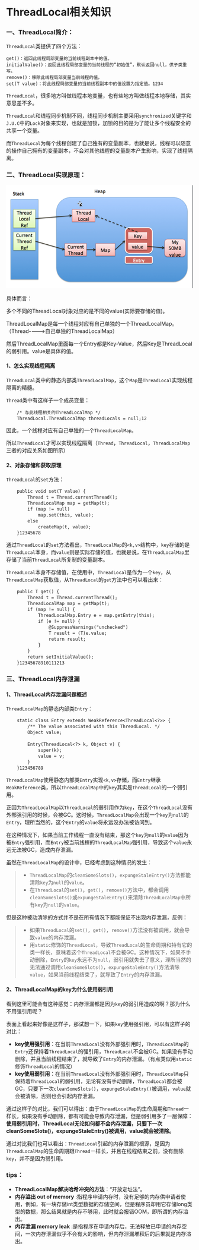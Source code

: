 # ThreadLocal相关知识

### 一、ThreadLocal简介：

`ThreadLocal`类提供了四个方法：

```
get()：返回此线程局部变量的当前线程副本中的值。
initialValue()：返回此线程局部变量的当前线程的“初始值”，默认返回null，供子类重写。
remove()：移除此线程局部变量当前线程的值。
set(T value)：将此线程局部变量的当前线程副本中的值设置为指定值。1234
```

`ThreadLocal`，很多地方叫做线程本地变量，也有些地方叫做线程本地存储，其实意思差不多。

`ThreadLocal`和线程同步机制不同，线程同步机制主要采用`synchronized`关键字和`J.U.C`中的`Lock`对象来实现，也就是加锁，加锁的目的是为了能让多个线程安全的共享一个变量。

而`ThreadLocal`为每个线程创建了自己独有的变量副本，也就是说，线程可以随意的操作自己拥有的变量副本，不会对其他线程的变量副本产生影响，实现了线程隔离。

### 二、ThreadLocal实现原理：

![1565796414208](../images/1565796414208.png)

具体而言：

多个不同的ThreadLocal对象对应的是不同的value(实际要存储的值)。

ThreadLocalMap是每一个线程对应有自己单独的一个ThreadLocalMap。（Thread---->自己单独的ThreadLocalMap）

然后ThreadLocalMap里面每一个Entry都是Key-Value，然后Key是ThreadLocal的弱引用。value是具体的值。



#### 1、怎么实现线程隔离

`ThreadLocal`类中的静态内部类`ThreadLocalMap`，这个`Map`是`ThreadLocal`实现线程隔离的精髓。

`Thread`类中有这样子一个成员变量：

```
    /* 与此线程相关的ThreadLocalMap */
    ThreadLocal.ThreadLocalMap threadLocals = null;12
```

因此，一个线程对应有自己单独的一个`ThreadLocalMap`。

所以`ThreadLocal`才可以实现线程隔离（`Thread`，`ThreadLocal`，`ThreadLocalMap`三者的对应关系如图所示）

#### 2、对象存储和获取原理

`ThreadLocal`的`set`方法：

```
    public void set(T value) {
        Thread t = Thread.currentThread();
        ThreadLocalMap map = getMap(t);
        if (map != null)
            map.set(this, value);
        else
            createMap(t, value);
    }12345678
```

通过`ThreadLocal`的`set`方法看出，`ThreadLocalMap`的`<k,v>`结构中，`key`存储的是`ThreadLocal`本身，而`value`则是实际存储的值，也就是说，在`ThreadLocalMap`里存储了当前`ThreadLocal`所复制的变量副本。

`ThreadLocal`本身不存储值，在使用中，`ThreadLocal`是作为一个`key`，从`ThreadLocalMap`获取值，从`ThreadLocal`的`get`方法中也可以看出来：

```
    public T get() {
        Thread t = Thread.currentThread();
        ThreadLocalMap map = getMap(t);
        if (map != null) {
            ThreadLocalMap.Entry e = map.getEntry(this);
            if (e != null) {
                @SuppressWarnings("unchecked")
                T result = (T)e.value;
                return result;
            }
        }
        return setInitialValue();
    }12345678910111213
```

### 三、ThreadLocal内存泄漏

#### 1、ThreadLocal内存泄漏问题概述

`ThreadLocalMap`的静态内部类`Entry`：

```
    static class Entry extends WeakReference<ThreadLocal<?>> {
        /** The value associated with this ThreadLocal. */
        Object value;

        Entry(ThreadLocal<?> k, Object v) {
            super(k);
            value = v;
        }
    }123456789
```

`ThreadLocalMap`使用静态内部类`Entry`实现`<k,v>`存储，而`Entry`继承`WeakReference`类，所以`ThreadLocalMap`中的`key`其实是`ThreadLocal`的一个弱引用。

正因为`ThreadLocalMap`以`ThreadLocal`的弱引用作为`key`，在这个`ThreadLocal`没有外部强引用的时候，会被GC。这时候，`ThreadLocalMap`会出现一个`key`为`null`的`Entry`，理所当然的，这个`Entry`的`value`将永远没办法被访问到。

在这种情况下，如果当前工作线程一直没有结束，那这个`key`为`null`的`value`因为被`Entry`强引用，而`Entry`被当前线程的`ThreadLocalMap`强引用，导致这个`value`永远无法被GC，造成内存泄漏。

虽然在`ThreadLocalMap`的设计中，已经考虑到这种情况的发生：

> - `ThreadLocalMap`的`cleanSomeSlots()`，`expungeStaleEntry()`方法都能清除`key`为`null`的`value`。
> - 在`ThreadLocal`的`set()`，`get()`，`remove()`方法中，都会调用`cleanSomeSlots()`或`expungeStaleEntry()`来清除`ThreadLocalMap`中所有`key`为`null`的`value`。

但是这种被动清除的方式并不是在所有情况下都能保证不出现内存泄漏，反例：

> - 如果`ThreadLocal`的`set()`，`get()`，`remove()`方法没有被调用，就会导致`value`的内存泄漏。
> - 用`static`修饰的`ThreadLocal`，导致`ThreadLocal`的生命周期和持有它的类一样长，意味着这个`ThreadLocal`不会被GC。这种情况下，如果不手动删除，`Entry`的`key`永远不为`null`，弱引用就失去了意义，理所当然的无法通过调用`cleanSomeSlots()`，`expungeStaleEntry()`方法清除`value`，如果当前线程结束了，就导致了`Entry`的内存泄漏。

#### 2、ThreadLocalMap的key为什么使用弱引用

看到这里可能会有这种感觉：内存泄漏都是因为`key`的弱引用造成的啊？那为什么不用强引用呢？

表面上看起来好像是这样子，那试想一下，如果`key`使用强引用，可以有这样子的对比：

- **key使用强引用**：在当前`ThreadLocal`没有外部强引用时，`ThreadLocalMap`的`Entry`还保持着`ThreadLocal`的强引用，`ThreadLocal`不会被GC。如果没有手动删除，并且当前线程结束了，就导致了`Entry`的内存泄漏。（有点类似用`static`修饰`ThreadLocal`的情况）
- **key使用弱引用**：在当前`ThreadLocal`没有外部强引用时，`ThreadLocalMap`只保持着`ThreadLocal`的弱引用，无论有没有手动删除，`ThreadLocal`都会被GC，只要下一次`cleanSomeSlots()`，`expungeStaleEntry()`被调用，`value`就会被清除，否则也会引起内存泄漏。

通过这样子的对比，我们可以得出：由于`ThreadLocalMap`的生命周期和`Thread`一样长，如果没有手动删除，都有可能会导致内存泄漏，但是弱引用多了一层保障：**使用弱引用时，ThreadLocal无论如何都不会内存泄漏，只要下一次cleanSomeSlots()，expungeStaleEntry()被调用，value就会被清除。**

通过对比我们也可以看出：`ThreadLocal`引起的内存泄漏的根源，是因为`ThreadLocalMap`的生命周期跟`Thread`一样长，并且在线程结束之前，没有删除`key`，并不是因为弱引用。

### tips：

- **ThreadLocalMap解决哈希冲突的方法**：“开放定址法”。
- **内存溢出 out of memory** :指程序申请内存时，没有足够的内存供申请者使用，例如，有一块存储int类型数据的存储空间，但是程序员却用它存储long类型的数据，那么结果就是内存不够用，此时就会报错OOM，即所谓的内存溢出。
- **内存泄漏 memory leak** :是指程序在申请内存后，无法释放已申请的内存空间，一次内存泄漏似乎不会有大的影响，但内存泄漏堆积后的后果就是内存溢出。